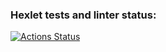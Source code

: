 ### Hexlet tests and linter status:
[![Actions Status](https://github.com/Dimon0476/frontend-project-lvl1/actions/workflows/hexlet-check.yml/badge.svg)](https://github.com/Dimon0476/frontend-project-lvl1/actions)